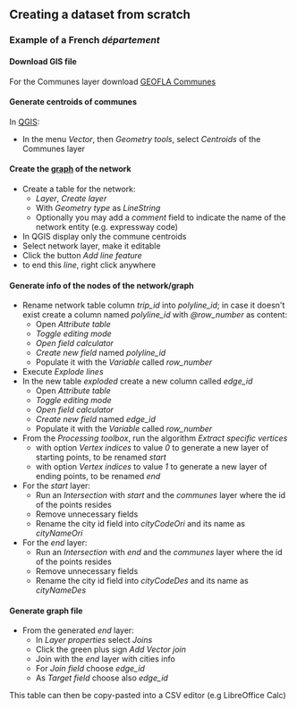 ## Creating a dataset from scratch

### Example of a French _département_

#### Download GIS file

For the Communes layer download [GEOFLA Communes](https://geo.data.gouv.fr/en/datasets/cac9f2c0de2d3a0209af2080854b6f6a7ee3d9f4)

#### Generate centroids of communes

In [QGIS](https://qgis.org):

* In the menu _Vector_, then _Geometry tools_, select _Centroids_ of the Communes layer

#### Create the [graph](https://en.wikipedia.org/wiki/Graph_theory) of the network

* Create a table for the network:
  * _Layer_, _Create layer_
  * With _Geometry type_ as _LineString_
  * Optionally you may add a _comment_ field to indicate the name of the network entity (e.g. expressway code)
* In QGIS display only the commune centroids
* Select network layer, make it editable
* Click the button _Add line feature_
* to end this _line_, right click anywhere

#### Generate info of the nodes of the network/graph

* Rename network table column _trip_id_ into _polyline_id_; in case it doesn't exist create a column named _polyline_id_ with  _@row_number_ as content:
  * Open _Attribute table_
  * _Toggle editing mode_
  * _Open field calculator_
  * _Create new field_ named _polyline_id_
  * Populate it with the _Variable_ called _row_number_
* Execute _Explode lines_
* In the new table _exploded_ create a new column called _edge_id_
  * Open _Attribute table_
  * _Toggle editing mode_
  * _Open field calculator_
  * _Create new field_ named _edge_id_
  * Populate it with the _Variable_ called _row_number_
* From the _Processing toolbox_, run the algorithm _Extract specific vertices_
  * with option _Vertex indices_ to value _0_ to generate a new layer of starting points, to be renamed _start_
  * with option _Vertex indices_ to value _1_ to generate a new layer of ending points, to be renamed _end_
* For the _start_ layer:
  * Run an _Intersection_ with _start_ and the _communes_ layer where the id of the points resides
  * Remove unnecessary fields
  * Rename the city id field into _cityCodeOri_ and its name as _cityNameOri_
* For the _end_ layer:
  * Run an _Intersection_ with _end_ and the _communes_ layer where the id of the points resides
  * Remove unnecessary fields
  * Rename the city id field into _cityCodeDes_ and its name as _cityNameDes_

#### Generate graph file

* From the generated _end_ layer:
  * In _Layer properties_ select _Joins_
  * Click the green plus sign _Add Vector join_
  * Join with the _end_ layer with cities info
  * For _Join field_ choose _edge_id_
  * As _Target field_ choose also _edge_id_

This table can then be copy-pasted into a CSV editor (e.g LibreOffice Calc)

